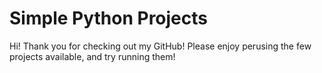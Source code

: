 # Simple Python Projects
Hi! Thank you for checking out my GitHub! 
Please enjoy perusing the few projects available, and try running them! 
